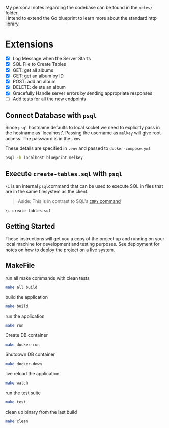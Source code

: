 My personal notes regarding the codebase can be found in the `notes/` folder. <br />
I intend to extend the Go blueprint to learn more about the standard http library.

# Extensions

- [x] Log Message when the Server Starts
- [x] SQL File to Create Tables
- [x] GET: get all albums
- [x] GET: get an album by ID
- [x] POST: add an album
- [x] DELETE: delete an album
- [x] Gracefully Handle server errors by sending appropriate responses
- [ ] Add tests for all the new endpoints

## Connect Database with `psql`

Since `psql` hostname defaults to local socket we need to explicitly pass in the hostname as 'localhost'.
Passing the username as `melkey` will give root access. The password is in the `.env`

These details are specified in `.env` and passed to `docker-compose.yml`

```bash
psql -h localhost blueprint melkey
```

## Execute `create-tables.sql` with `psql`

`\i` is an internal `psql`command that can be used to execute SQL in files that are in the same filesystem as the client.

> Aside: This is in contrast to SQL's [`COPY` command](https://www.postgresql.org/docs/16/sql-copy.html)

```
\i create-tables.sql
```

## Getting Started

These instructions will get you a copy of the project up and running on your local machine for development and testing purposes. See deployment for notes on how to deploy the project on a live system.

## MakeFile

run all make commands with clean tests

```bash
make all build
```

build the application

```bash
make build
```

run the application

```bash
make run
```

Create DB container

```bash
make docker-run
```

Shutdown DB container

```bash
make docker-down
```

live reload the application

```bash
make watch
```

run the test suite

```bash
make test
```

clean up binary from the last build

```bash
make clean
```
